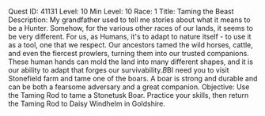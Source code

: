 Quest ID: 41131
Level: 10
Min Level: 10
Race: 1
Title: Taming the Beast
Description: My grandfather used to tell me stories about what it means to be a Hunter. Somehow, for the various other races of our lands, it seems to be very different. For us, as Humans, it's to adapt to nature itself - to use it as a tool, one that we respect. Our ancestors tamed the wild horses, cattle, and even the fiercest prowlers, turning them into our trusted companions. These human hands can mold the land into many different shapes, and it is our ability to adapt that forges our survivability.$B$BI need you to visit Stonefield farm and tame one of the boars. A boar is strong and durable and can be both a fearsome adversary and a great companion.
Objective: Use the Taming Rod to tame a Stonetusk Boar. Practice your skills, then return the Taming Rod to Daisy Windhelm in Goldshire.
